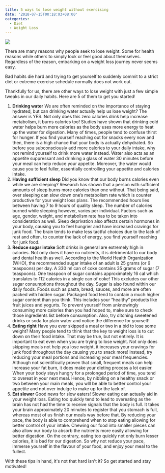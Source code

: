 ```yaml
---
title: 5 ways to lose weight without exercising
date: '2018-07-15T00:18:03+08:00'
categories:
  - Diet
  - Weight Loss
---
```

![](/img/pixabay_loose-pants.jpg)

There are many reasons why people seek to lose weight. Some for health reasons while others to simply look or feel good about themselves. Regardless of the reason, embarking on a weight loss journey never seems easy.

Bad habits die hard and trying to get yourself to suddenly commit to a strict diet or extreme exercise schedule normally does not work out.

Thankfully for us, there are other ways to lose weight with just a few simple tweaks in our daily habits. Here are 5 of them to get you started!

1. **Drinking water**
   We are often reminded on the importance of staying hydrated, but can drinking water actually help us lose weight?
   The answer is YES. Not only does this zero calories drink help increase metabolism, it burns calories too! Studies have shown that drinking cold water helps burn more calories as the body uses more energy to heat up the water for digestion.
   Many of times, people tend to confuse thirst for hunger. If you find yourself reaching out for snacks every now and then, there is a high chance that your body is actually dehydrated. So before you subconsciously add more calories to your daily intake, why not remind yourself to drink more water instead.
   Water also acts as an appetite suppressant and drinking a glass of water 30 minutes before your meal can help reduce your appetite. Moreover, the water would cause you to feel fuller, essentially controlling your appetite and calories intake. 
2. **Having sufficient sleep**
   Did you know that our body burns calories even while we are sleeping? Research has shown that a person with sufficient amounts of sleep burns more calories than one without.
   That being said, over sleeping can slow down one’s metabolism rate which is counter productive for your weight loss plans. The recommended hours lies between having 7 to 9 hours of quality sleep. The number of calories burned while sleeping however, varies per individual. Factors such as age, gender, weight, and metabolism rate has to be taken into consideration as well.
   Sleep deprivation also affects certain hormones in your body, causing you to feel hungrier and have increased cravings for junk food. The brain tends to make less tactful choices due to the lack of rest and often, to counter the lack of energy, you find yourself reaching for junk food. 
3. **Reduce sugar intake**
   Soft drinks in general are extremely high in calories. Not only does it have no nutrients, it is detrimental to our body and dental health as well.
   According to the World Health Organization (WHO), the recommended sugar intake of an adult is 25 grams (or 6 teaspoons) per day.
   A 330 ml can of coke contains 35 grams of sugar (7 teaspoons). One teaspoon of sugar contains approximately 16 cal which translates to 112 calories in a single can of coke! This excludes our other sugar consumptions throughout the day.
   Sugar is also found within our daily foods. Foods such as pasta, bread, sauces, and more are often packed with hidden sugar. Packaged food tend to contain a much higher sugar content than you think. This includes your “healthy” products like fruit juices and yogurts.
   To prevent yourself from unknowingly consuming more calories than you had hoped to, make sure to check those ingredients list before consumption. Also, try ditching sweetened drinks or soda for plain water and notice the difference for yourself!
4. **Eating right**
   Have you ever skipped a meal or two in a bid to lose some weight? Many people tend to think that the key to weight loss is to cut down on their food intake. That may be true, but not entirely.
   It is important to eat even when you are trying to lose weight. Not only does skipping meals not help you lose weight, it increases your cravings for junk food throughout the day causing you to snack more!
   Instead, try reducing your meal portions and increasing your meal frequencies. Although not scientifically proven that small, frequent meals can help increase your fat burn, it does make your dieting process a lot easier.
   When your body stays hungry for a prolonged period of time, you tend to overeat in your next meal.  Hence, by nibbling on a healthy snack or two between your main meals, you wlll be able to better control your appetite and not over indulge to make up for the lack of.
5. **Eat slower**
   Good news for slow eaters! Slower eating can actually aid in your weight loss. Eating too quickly tend to lead to overeating as the brain has not had the time to receive signals that the body is full.
   It takes your brain approximately 20 minutes to register that you stomach is full, whereas most of us finish our meals way before that. By reducing your pace, the body is able to comprehend when to stop eating allowing for better control of your intake.
   Chewing our food into smaller pieces can also allow our body to absorb the nutrients  more easily allowing for better digestion. On the contrary, eating too quickly not only burn lesser calories, it is bad for our digestion.
   So why not reduce your pace, immerse yourself in the flavour of your food, and enjoy your meal to the fullest.

With these tips in hand, it's not that hard isn't it? So get started and stay motivated!
